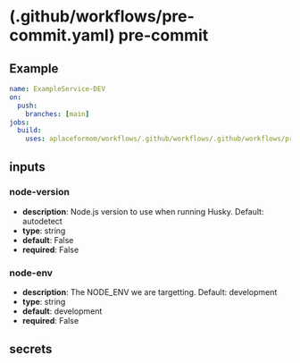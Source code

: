 # (.github/workflows/pre-commit.yaml) pre-commit

## Example

```yaml
name: ExampleService-DEV
on:
  push:
    branches: [main]
jobs:
  build:
    uses: aplaceformom/workflows/.github/workflows/.github/workflows/pre-commit.yaml@main
```

## inputs

### node-version

- **description**: Node.js version to use when running Husky. Default: autodetect
- **type**: string
- **default**: False
- **required**: False

### node-env

- **description**: The NODE_ENV we are targetting. Default: development
- **type**: string
- **default**: development
- **required**: False

## secrets
